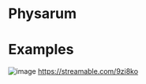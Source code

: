 # Physarum

# Examples
![image](https://github.com/truew1n/Physarum/assets/48839784/cc0a8e2a-1da6-4d0a-83cb-70b3b51f95bc)
https://streamable.com/9zi8ko
